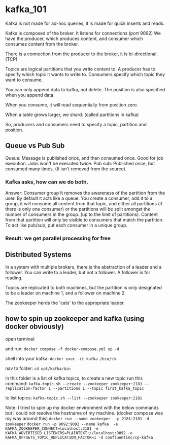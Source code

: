 # kafka_101

Kafka is not made for ad-hoc queries, it is made for quick inserts and reads.

Kafka is composed of the broker. It listens for connections (port 9092) 
We have the producer, which produces content, and consumer which consumes content from the broker.

There is a connection from the producer to the broker, it is bi-directional. (TCP)

Topics are logical partitions that you write content to. A producer has to specify which topic it wants to write to.
Consumers specify which topic they want to consume.

You can only append data to kafka, not delete.
The position is also specified when you append data.

When you consume, it will read sequentially from position zero. 

When a table grows larger, we shard. (called partitions in kafka)

So, producers and consumers need to specify a topic, partition and position. 

## Queue vs Pub Sub

Queue: Message is published once, and then consumed once. Good for job execution. Jobs won't be executed twice.
Pub sub: Published once, but consumed many times. (It isn't removed from the source). 

### Kafka asks, how can we do both.
Answer: Consumer group 
It removes the awareness of the partition from the user. 
By default it acts like a queue.
You create a consumer, add it to a group, it will consume all content from that topic, and either all partitions (if there is only one consumer) or the partitions will be split amongst the number of consumers in the group. (up to the limit of partitions).
Content from that partition will only be visible to consumers that match the partition.
To act like pub/sub, put each consumer in a unique group.

### Result: we get parallel processing for free

## Distributed Systems

In a system with multiple brokers, there is the abstraction of a leader and a follower.
You can write to a leader, but not a follower. A follower is for reading.

Topics are replicated to both machines, but the partition is only designated to be a leader on machine 1, and a follower on machine 2.

The zookeeper herds the 'cats' to the appropriate leader.

## how to spin up zookeeper and kafka (using docker obviously)

open terminal:

and run: `docker compose -f docker-compose.yml up -d`

shell into your kafka:
`docker exec -it kafka /bin/sh `

nav to folder:
`cd opt/kafka/bin`

in this folder is a list of kafka topics, to create a new topic run this command:
`kafka-topic.sh --create --zookeeper zookeeper:2181 --replication-factor 1 --partitions 1 --topic first_kafka_topic`

to list topics:
`kafka-topic.sh --list --zookeeper zookeeper:2181`


Note: I tried to spin up my docker environment with the below commands but I could not resolve the hostname of my machine. (docker compose was my way around this)
`docker run --name zookeeper  -p 2181:2181 -d zookeeper`
`docker run -p 9092:9092 --name kafka  -e KAFKA_ZOOKEEPER_CONNECT=localhost:2181 -e KAFKA_ADVERTISED_LISTENERS=PLAINTEXT://localhost:9092 -e KAFKA_OFFSETS_TOPIC_REPLICATION_FACTOR=1 -d confluentinc/cp-kafka`

